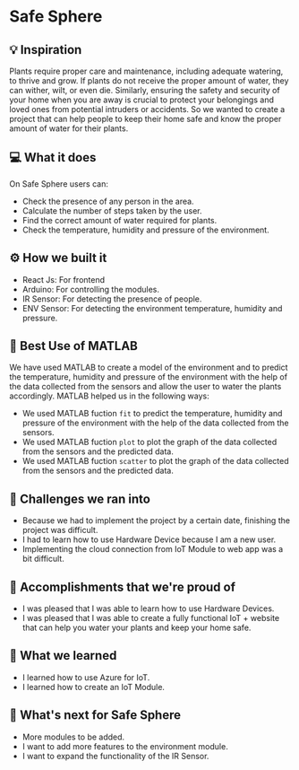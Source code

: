 # Safe Sphere

## 💡 Inspiration

Plants require proper care and maintenance, including adequate watering, to thrive and grow. If plants do not receive the proper amount of water, they can wither, wilt, or even die. Similarly, ensuring the safety and security of your home when you are away is crucial to protect your belongings and loved ones from potential intruders or accidents. So we wanted to create a project that can help people to keep their home safe and know the proper amount of water for their plants.

## 💻 What it does

On Safe Sphere users can:

- Check the presence of any person in the area.
- Calculate the number of steps taken by the user.
- Find the correct amount of water required for plants.
- Check the temperature, humidity and pressure of the environment.

## ⚙️ How we built it

- React Js: For frontend
- Arduino: For controlling the modules.
- IR Sensor: For detecting the presence of people.
- ENV Sensor: For detecting the environment temperature, humidity and pressure.

## 🤖 Best Use of MATLAB

We have used MATLAB to create a model of the environment and to predict the temperature, humidity and pressure of the environment with the help of the data collected from the sensors and allow the user to water the plants accordingly. MATLAB helped us in the following ways:
- We used MATLAB fuction `fit` to predict the temperature, humidity and pressure of the environment with the help of the data collected from the sensors.
- We used MATLAB fuction `plot` to plot the graph of the data collected from the sensors and the predicted data.
- We used MATLAB fuction `scatter` to plot the graph of the data collected from the sensors and the predicted data.

## 🧠 Challenges we ran into

- Because we had to implement the project by a certain date, finishing the project was difficult.
- I had to learn how to use Hardware Device because I am a new user.
- Implementing the cloud connection from IoT Module to web app was a bit difficult.

## 🏅 Accomplishments that we're proud of

- I was pleased that I was able to learn how to use Hardware Devices.
- I was pleased that I was able to create a fully functional IoT + website that can help you water your plants and keep your home safe.

## 📖 What we learned

- I learned how to use Azure for IoT.
- I learned how to create an IoT Module.

## 🚀 What's next for Safe Sphere

- More modules to be added.
- I want to add more features to the environment module.
- I want to expand the functionality of the IR Sensor.